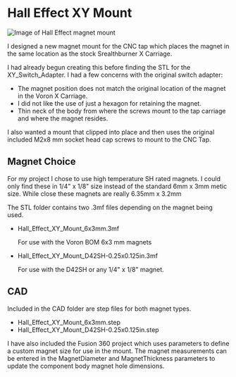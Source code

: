 # Hall Effect XY Mount
![Image of Hall Effect magnet mount](/Hall_Effect_XY_Mount.png)

I designed a new magnet mount for the CNC tap which places the magnet in the same location as the stock Srealthburner X Carriage. 

I had already begun creating this before finding the STL for the XY_Switch_Adapter.
I had a few concerns with the original switch adapter:
- The magnet position does not match the original location of the magnet in the Voron X Carriage.
- I did not like the use of just a hexagon for retaining the magnet.
- Thin neck of the body from where the screws mount to the tap carriage and where the magnet resides.

I also wanted a mount that clipped into place and then uses the original included M2x8 mm socket head cap screws to mount to the CNC Tap.

## Magnet Choice
For my project I chose to use high temperature SH rated magnets. I could only find these in 1/4" x 1/8" size instead of the standard 6mm x 3mm metic size. While close these magnets are really 6.35mm x 3.2mm

The STL folder contains two .3mf files depending on the magnet being used.
- Hall_Effect_XY_Mount_6x3mm.3mf

  For use with the Voron BOM 6x3 mm magnets
  
- Hall_Effect_XY_Mount_D42SH-0.25x0.125in.3mf

  For use with the D42SH or any 1/4" x 1/8" magnet.

## CAD
Included in the CAD folder are step files for both magnet types.
- Hall_Effect_XY_Mount_6x3mm.step
- Hall_Effect_XY_Mount_D42SH-0.25x0.125in.step

I have also included the Fusion 360 project which uses parameters to define a custom magnet size for use in the mount.
The magnet measurements can be entered in the MagnetDiameter and MagnetThickness parameters to update the component body magnet hole dimensions.
